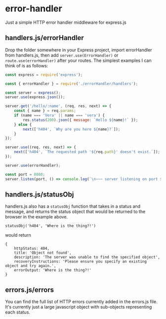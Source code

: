 # error-handler

Just a simple HTTP error handler middleware for express.js

## handlers.js/errorHandler

Drop the folder somewhere in your Express project, import errorHandler from handlers.js, then add `server.use(ErrorHandler)` or `route.use(errorHandler)` after your routes. The simplest examples I can think of is as follows:

```javascript
const express = require('express');

const { errorHandler } = require('./errorHandler/handlers');

const server = express();
server.use(express.json());

server.get('/hello/:name', (req, res, next) => {
	const { name } = req.params;
	if (name === 'Vera' || name === 'vera') {
		res.status(200).json({ message: `Hello ${name}!` });
	} else {
		next(['h404', `Why are you here ${name}?`]);
	}
});

server.use((req, res, next) => {
	next(['h404', `The requested path '${req.path}' doesn't exist.`]);
});

server.use(errorHandler);

const port = 8080;
server.listen(port, () => console.log(`\n~~~ server listening on port ${port} ~~~\n`));
```

## handlers.js/statusObj

handlers.js also has a `statusObj` function that takes in a status and message, and returns the status object that would be returned to the browser in the example above.

`statusObj('h404', 'Where is the thing?!')`

would return

```
{
	httpStatus: 404,
	title: 'Object not found',
	description: 'The server was unable to find the specified object',
	recoveryInstructions: 'Please ensure you specify an existing object and try again.',
	errorOutput: 'Where is the thing?!'
}
```

## errors.js/errors

You can find the full list of HTTP errors currently added in the errors.js file. It's currently just a large javascript object with sub-objects representing each status.
